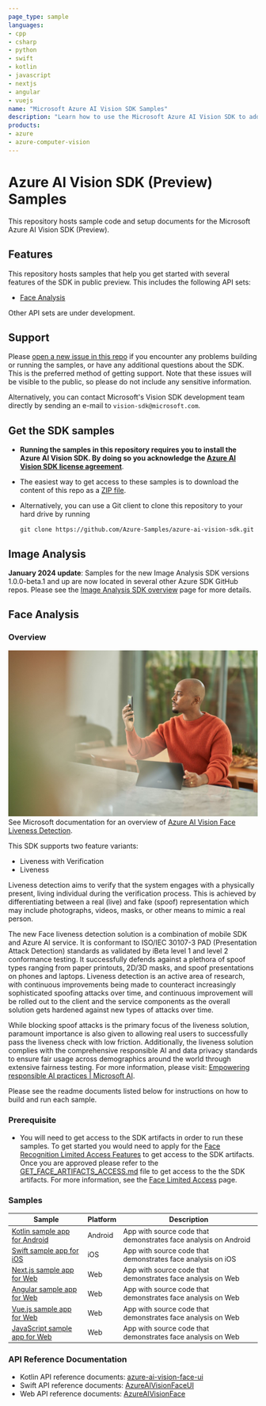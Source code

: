 ```yaml
---
page_type: sample
languages:
- cpp
- csharp
- python
- swift
- kotlin
- javascript
- nextjs
- angular
- vuejs
name: "Microsoft Azure AI Vision SDK Samples"
description: "Learn how to use the Microsoft Azure AI Vision SDK to add computer vision features to your apps."
products:
- azure
- azure-computer-vision
---
```


# Azure AI Vision SDK (Preview) Samples

This repository hosts sample code and setup documents for the Microsoft Azure AI Vision SDK (Preview).

## Features

This repository hosts samples that help you get started with several features of the SDK in public preview. This includes the following API sets:

* [Face Analysis](#face-analysis)

Other API sets are under development.

## Support

Please [open a new issue in this repo](https://github.com/Azure-Samples/azure-ai-vision-sdk/issues) if you encounter any problems building or running the samples, or have any additional questions about the SDK. This is the preferred method of getting support. Note that these issues will be visible to the public, so please do not include any sensitive information.

Alternatively, you can contact Microsoft's Vision SDK development team directly by sending an e-mail to  `vision-sdk@microsoft.com`.

## Get the SDK samples

* **Running the samples in this repository requires you to install the Azure AI Vision SDK. By doing so you acknowledge the [Azure AI Vision SDK license agreement](https://aka.ms/azai/vision/license)**.

* The easiest way to get access to these samples is to download the content of this repo as a [ZIP file](https://github.com/Azure-Samples/azure-ai-vision-sdk/archive/master.zip).

* Alternatively, you can use a Git client to clone this repository to your hard drive by running

  ```
  git clone https://github.com/Azure-Samples/azure-ai-vision-sdk.git
  ```

## Image Analysis

**January 2024 update**: Samples for the new Image Analysis SDK versions 1.0.0-beta.1 and up are now located in several other Azure SDK GitHub repos. Please see the [Image Analysis SDK overview](https://learn.microsoft.com/azure/ai-services/computer-vision/sdk/overview-sdk) page for more details.

## Face Analysis

### Overview

![face](docs/face/face-reco-mobile.jpg)
See Microsoft documentation for an overview of [Azure AI Vision Face Liveness Detection](https://aka.ms/azure-ai-vision-face-liveness-tutorial).

This SDK supports two feature variants:
- Liveness with Verification
- Liveness

Liveness detection aims to verify that the system engages with a physically present, living individual during the verification process. This is achieved by differentiating between a real (live) and fake (spoof) representation which may include photographs, videos, masks, or other means to mimic a real person.

The new Face liveness detection solution is a combination of mobile SDK and Azure AI service. It is conformant to ISO/IEC 30107-3 PAD (Presentation Attack Detection) standards as validated by iBeta level 1 and level 2 conformance testing. It successfully defends against a plethora of spoof types ranging from paper printouts, 2D/3D masks, and spoof presentations on phones and laptops. Liveness detection is an active area of research, with continuous improvements being made to counteract increasingly sophisticated spoofing attacks over time, and continuous improvement will be rolled out to the client and the service components as the overall solution gets hardened against new types of attacks over time.

While blocking spoof attacks is the primary focus of the liveness solution, paramount importance is also given to allowing real users to successfully pass the liveness check with low friction. Additionally, the liveness solution complies with the comprehensive responsible AI and data privacy standards to ensure fair usage across demographics around the world through extensive fairness testing. For more information, please visit: [Empowering responsible AI practices | Microsoft AI](https://www.microsoft.com/ai/responsible-ai).

Please see the readme documents listed below for instructions on how to build and run each sample. 

### Prerequisite

- You will need to get access to the SDK artifacts in order to run these samples. To get started you would need to apply for the [Face Recognition Limited Access Features](https://customervoice.microsoft.com/Pages/ResponsePage.aspx?id=v4j5cvGGr0GRqy180BHbR7en2Ais5pxKtso_Pz4b1_xUQjA5SkYzNDM4TkcwQzNEOE1NVEdKUUlRRCQlQCN0PWcu) to get access to the SDK artifacts. Once you are approved please refer to the [GET_FACE_ARTIFACTS_ACCESS.md](./GET_FACE_ARTIFACTS_ACCESS.md) file to get access to the the SDK artifacts. For more information, see the [Face Limited Access](https://learn.microsoft.com/legal/cognitive-services/computer-vision/limited-access-identity?context=%2Fazure%2Fcognitive-services%2Fcomputer-vision%2Fcontext%2Fcontext) page.  

### Samples

| Sample                                                   | Platform | Description                              |
| ------------------------------------------------------------ | -------- | ---------------------------------------- |
| [Kotlin sample app for Android](samples/kotlin/face) | Android | App with source code that demonstrates face analysis on Android |
| [Swift sample app for iOS](samples/swift/face) | iOS | App with source code that demonstrates face analysis on iOS |
| [Next.js sample app for Web](samples/web/nextjs/) | Web | App with source code that demonstrates face analysis on Web |
| [Angular sample app for Web](samples/web/angularjs/) | Web | App with source code that demonstrates face analysis on Web |
| [Vue.js sample app for Web](samples/web/vuejs/) | Web | App with source code that demonstrates face analysis on Web |
| [JavaScript sample app for Web](samples/web/javascript/) | Web | App with source code that demonstrates face analysis on Web |

### API Reference Documentation

* Kotlin API reference documents: [azure-ai-vision-face-ui](https://azure.github.io/azure-sdk-for-android/azure-ai-vision-face-ui/index.html)
* Swift API reference documents: [AzureAIVisionFaceUI](https://azure.github.io/azure-sdk-for-ios/AzureAIVisionFaceUI/index.html)
* Web API reference documents: [AzureAIVisionFace](https://aka.ms/azure-ai-vision-face-liveness-client-sdk-web-api-reference)
